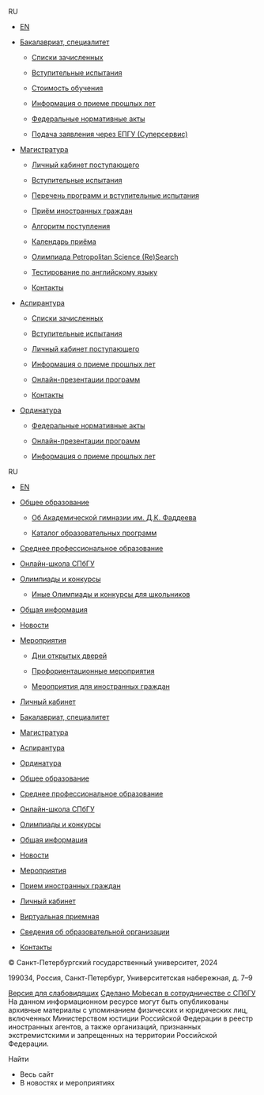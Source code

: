 RU

  * [EN](</en/>)



[ ](</search/>) [ ](<https://abiturient.spbu.ru/page-lichnyy-kabinet/>)

  * [Бакалавриат, специалитет](</programs/bakalavriat/>)

    * [Списки зачисленных](<https://abiturient.spbu.ru/medialibrary/ru/2024/bac/enrolled_list.pdf>)

    * [Вступительные испытания](</programs/bakalavriat/vstupitelnye-ispytaniya/>)

    * [Стоимость обучения](</programs/bakalavriat/#contract_27>)

    * [Информация о приеме прошлых лет](</programs/bakalavriat/priem-old-bac/>)

    * [Федеральные нормативные акты](</programs/bakalavriat/federalnye-normativnye-akty/>)

    * [Подача заявления через ЕПГУ \(Суперсервис\)](</programs/bakalavriat/videomaterialy-o-podache-zayavleniy-cherez-superservis/>)

  * [Магистратура](</programs/magistratura/>)

    * [Личный кабинет поступающего](<https://cabinet.spbu.ru/>)

    * [Вступительные испытания](</programs/magistratura/vstupitelnye-ispytaniya-mag/>)

    * [Перечень программ и вступительные испытания](</programs/magistratura/#accordion_336>)

    * [Приём иностранных граждан](</reception-foreign/>)

    * [Алгоритм поступления](</programs/magistratura/#accordion_32>)

    * [Календарь приёма](<https://spbu.ru/postupayushchim/calendar/magistratura>)

    * [Олимпиада Petropolitan Science \(Re\)Search ](<https://psrs.spbu.ru>)

    * [Тестирование по английскому языку](<https://testingcenter.spbu.ru/ru/ekzameny/sertifikatsionnoe-testirovanie-po-anglijskomu-yazyku.html>)

    * [Контакты](</programs/magistratura/#contact_39>)

  * [Аспирантура](</programs/aspirantura/>)

    * [Списки зачисленных](</medialibrary/ru/2024/asp/spiski_zachislennyh_asp_2024.pdf>)

    * [Вступительные испытания](</programs/aspirantura/spiski-asp4993/>)

    * [Личный кабинет поступающего](<https://cabinet.spbu.ru/>)

    * [Информация о приеме прошлых лет](</programs/aspirantura/priem-old-asp/>)

    * [Онлайн\-презентации программ](</programs/aspirantura/onlayn-prezentatsii-programm-asp/>)

    * [Контакты](</programs/aspirantura/#contact_97>)

  * [Ординатура](</programs/ordinatura/>)

    * [Федеральные нормативные акты](</programs/ordinatura/federalnye-normativnye-akty-ord/>)

    * [Онлайн\-презентации программ](</programs/ordinatura/onlayn-prezentatsii-programm-ord/>)

    * [Информация о приеме прошлых лет](</programs/ordinatura/priem-old-ord/>)




RU

  * [EN](</en/>)



[ ](</search/>) [ ](<https://abiturient.spbu.ru/page-lichnyy-kabinet/>)

  * [Общее образование](</programs/akademicheskaya-gimnaziya/>)

    * [Об Академической гимназии им. Д.К. Фаддеева](<https://agym.spbu.ru/>)

    * [Каталог образовательных программ](<https://spbu.ru/postupayushchim/programms/obshcheeobrazovanie>)

  * [Среднее профессиональное образование](</programs/professional-education/>)

  * [Онлайн\-школа СПбГУ](</programs/onlayn-shkola-spbgu/>)

  * [Олимпиады и конкурсы](</info/olympiady-konkursy/>)

    * [Иные Олимпиады и конкурсы для школьников](</info/olympiady-konkursy/inye-olimpiady-dlya-shkolnikov/>)

  * [Общая информация](</info/general-info/>)

  * [Новости](</news/>)

  * [Мероприятия](</events/>)

    * [Дни открытых дверей](</info/general-info/dni-otkrytykh-dverey/>)

    * [Профориентационные мероприятия](</info/general-info/dni-otkrytykh-dverey/#guidance-event>)

    * [Мероприятия для иностранных граждан](</info/general-info/dni-otkrytykh-dverey/#international-event>)

  * [Личный кабинет](<https://abiturient.spbu.ru/page-lichnyy-kabinet/>)




[ ](<https://vk.com/spb1724>) [ ](<https://t.me/spbuniversity1724>) [ ](<//www.youtube.com/user/wwwspburu>) [ ](<https://rutube.ru/channel/24725063/>) [ ](<https://t.me/spbuniversity>) [ ](<https://teragerz.mave.digital/>)

  * [Бакалавриат, специалитет](</programs/bakalavriat/>)
  * [Магистратура](</programs/magistratura/>)
  * [Аспирантура](</programs/aspirantura/>)
  * [Ординатура](</programs/ordinatura/>)
  * [Общее образование](</programs/akademicheskaya-gimnaziya/>)
  * [Среднее профессиональное образование](</programs/professional-education/>)
  * [Онлайн\-школа СПбГУ](</programs/onlayn-shkola-spbgu/>)
  * [Олимпиады и конкурсы](</info/olympiady-konkursy/>)
  * [Общая информация](</info/general-info/>)
  * [Новости](</news/>)
  * [Мероприятия](</events/>)
  * [Прием иностранных граждан](</reception-foreign/>)


  * [Личный кабинет](<https://abiturient.spbu.ru/page-lichnyy-kabinet/>)
  * [Виртуальная приемная](<https://guestbook.spbu.ru/>)
  * [Сведения об образовательной организации](<https://spbu.ru/sveden>)
  * [Контакты](</page-contacts/>)



© Санкт\-Петербургский государственный университет, 2024 

199034, Россия, Санкт\-Петербург, Университетская набережная, д. 7–9 

[Версия для слабовидящих](</?special_version=Y>) [Сделано Mobecan в сотрудничестве с СПбГУ](<https://mobecan.com/>) На данном информационном ресурсе могут быть опубликованы архивные материалы с упоминанием физических и юридических лиц, включенных Министерством юстиции Российской Федерации в реестр иностранных агентов, а также организаций, признанных экстремистскими и запрещенных на территории Российской Федерации.

Найти

  * Весь сайт
  * В новостях и мероприятиях


